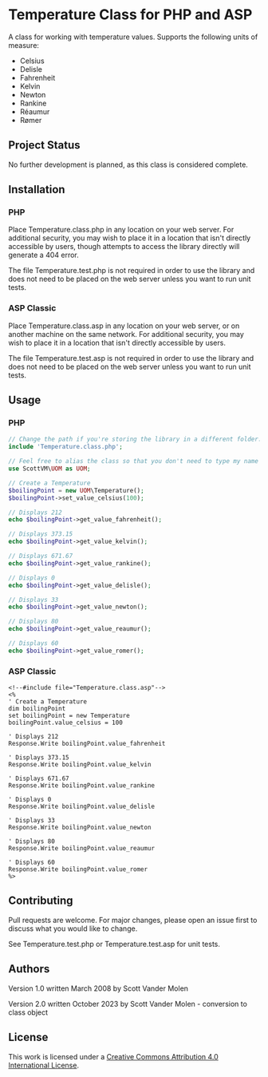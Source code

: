 # Temperature Class for PHP and ASP

A class for working with temperature values. Supports the following units of measure:

- Celsius
- Delisle
- Fahrenheit
- Kelvin
- Newton
- Rankine
- Réaumur
- Rømer

## Project Status

No further development is planned, as this class is considered complete.

## Installation

### PHP

Place Temperature.class.php in any location on your web server. For additional security, you may wish to place it in a location that isn't directly accessible by users, though attempts to access the library directly will generate a 404 error.

The file Temperature.test.php is not required in order to use the library and does not need to be placed on the web server unless you want to run unit tests.

### ASP Classic

Place Temperature.class.asp in any location on your web server, or on another machine on the same network. For additional security, you may wish to place it in a location that isn't directly accessible by users.

The file Temperature.test.asp is not required in order to use the library and does not need to be placed on the web server unless you want to run unit tests.

## Usage

### PHP

```PHP
// Change the path if you're storing the library in a different folder.
include 'Temperature.class.php';

// Feel free to alias the class so that you don't need to type my name every time you use it.
use ScottVM\UOM as UOM;

// Create a Temperature
$boilingPoint = new UOM\Temperature();
$boilingPoint->set_value_celsius(100);

// Displays 212
echo $boilingPoint->get_value_fahrenheit();

// Displays 373.15
echo $boilingPoint->get_value_kelvin();

// Displays 671.67
echo $boilingPoint->get_value_rankine();

// Displays 0
echo $boilingPoint->get_value_delisle();

// Displays 33
echo $boilingPoint->get_value_newton();

// Displays 80
echo $boilingPoint->get_value_reaumur();

// Displays 60
echo $boilingPoint->get_value_romer();
```

### ASP Classic

```vbscript
<!--#include file="Temperature.class.asp"-->
<%
' Create a Temperature
dim boilingPoint
set boilingPoint = new Temperature
boilingPoint.value_celsius = 100

' Displays 212
Response.Write boilingPoint.value_fahrenheit

' Displays 373.15
Response.Write boilingPoint.value_kelvin

' Displays 671.67
Response.Write boilingPoint.value_rankine

' Displays 0
Response.Write boilingPoint.value_delisle

' Displays 33
Response.Write boilingPoint.value_newton

' Displays 80
Response.Write boilingPoint.value_reaumur

' Displays 60
Response.Write boilingPoint.value_romer
%>
```

## Contributing

Pull requests are welcome. For major changes, please open an issue first to discuss what you would like to change.

See Temperature.test.php or Temperature.test.asp for unit tests.

## Authors

Version 1.0 written March 2008 by Scott Vander Molen

Version 2.0 written October 2023 by Scott Vander Molen - conversion to class object

## License
This work is licensed under a [Creative Commons Attribution 4.0 International License](https://creativecommons.org/licenses/by/4.0/).
